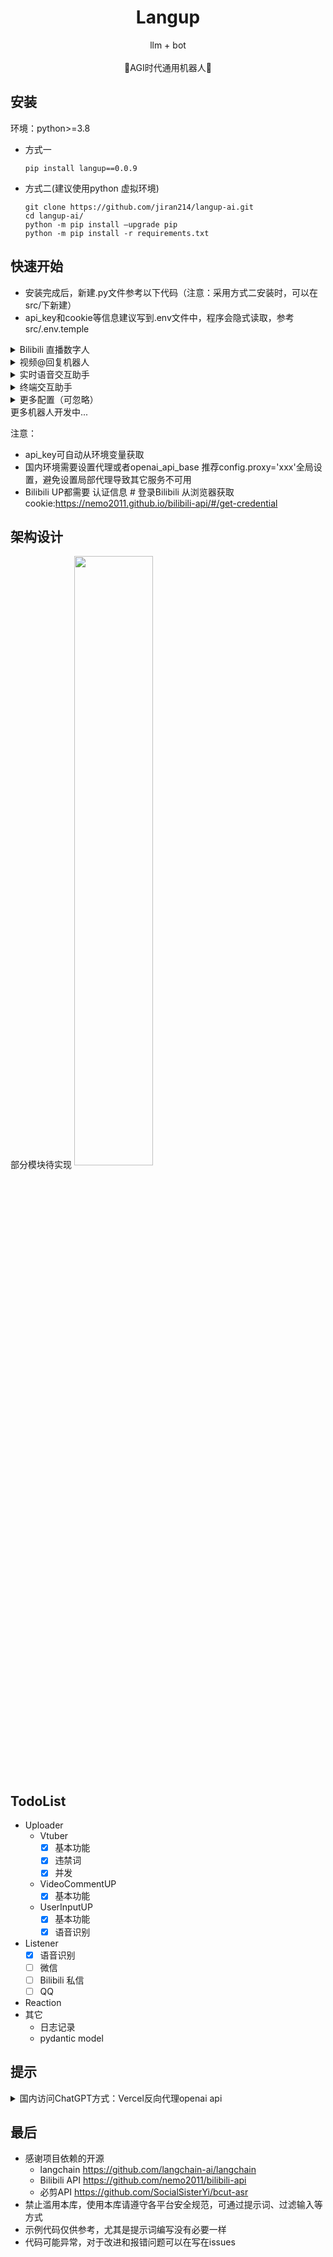 # <center> Langup
<p align='center'>
   llm + bot
<br>
<br>
    🚀AGI时代通用机器人🚀
</p>

## 安装
环境：python>=3.8

- 方式一
  ```shell
  pip install langup==0.0.9
  ```
- 方式二(建议使用python 虚拟环境)
  ```shell
  git clone https://github.com/jiran214/langup-ai.git
  cd langup-ai/
  python -m pip install –upgrade pip
  python -m pip install -r requirements.txt
  ```
  

## 快速开始
- 安装完成后，新建.py文件参考以下代码（注意：采用方式二安装时，可以在src/下新建）
- api_key和cookie等信息建议写到.env文件中，程序会隐式读取，参考src/.env.temple

<details>
    <summary>Bilibili 直播数字人</summary>
<br>

```python
from langup import config, VtuBer

# config.proxy = 'http://127.0.0.1:7890'
up = VtuBer(
    system="""角色：你现在是一位在哔哩哔哩网站的主播，你很熟悉哔哩哔哩上的网友发言习惯和平台调性，擅长与年轻人打交道。
背景：通过直播中和用户弹幕的互动，产出有趣的对话，以此吸引更多人来观看直播并关注你。
任务：你在直播过程中会对每一位直播间用户发的弹幕进行回答，但是要以“杠精”的思维去回答，你会怒怼这些弹幕，不放过每一条弹幕，每次回答字数不能超过100字。""",  # 人设
    room_id=00000,  # Bilibili房间号
    credential = {
        "sessdata": 'xxx',
        "bili_jct": 'xxx',
        "buvid3": "xxx"
    },
    openai_api_key="""xxx""",  # 同上
    is_filter=True,  # 是否开启过滤
    extra_ban_words=[],  # 额外的违禁词
    concurrent_num=2  # 控制回复弹幕速度
)
up.loop()
```

```text
"""
bilibili直播数字人参数：
:param room_id:  bilibili直播房间号
:param credential:  bilibili 账号认证
:param is_filter: 是否开启过滤
:param user_input: 是否开启终端输入
:param extra_ban_words: 额外的违禁词

...见更多配置
"""
```

</details>

<details>
    <summary>视频@回复机器人</summary>
<br>

```python
from langup import config, VideoCommentUP

# config.proxy = 'http://127.0.0.1:7890'
up = VideoCommentUP(
    up_sleep=10,  # 生成回复间隔事件
    listener_sleep=60 * 2,  # 2分钟获取一次@消息
    credential={
        "sessdata": "xxx",
        "bili_jct": "xxx",
        "buvid3": "xxx"
    },  # 登录Bilibili 从浏览器获取cookie:https://nemo2011.github.io/bilibili-api/#/get-credential
    system="你是一个会评论视频B站用户，请根据视频内容做出总结、评论",
    signals=['总结一下'],
    openai_api_key='xxx',
    model_name='gpt-3.5-turbo'
)
up.loop()
```

```text
"""
视频下at信息回复机器人
:param credential: bilibili认证
:param model_name: openai MODEL
:param signals:  at暗号列表 （注意：B站会过滤一些词）
:param limit_video_seconds: 过滤视频长度 
:param limit_token: 请求GPT token限制（默认为model name）
:param limit_length: 请求GPT 字符串长度限制
:param compress_mode: 请求GPT 压缩过长的视频文字的方式
    - random：随机跳跃筛选
    - left：从左到右
    
:param up_sleep: 每次回复的间隔运行时间(秒)
:param listener_sleep: listener 每次读取@消息的间隔运行时间(秒)
...见更多配置
"""
```
</details>

<details>
    <summary>实时语音交互助手</summary>
<br>

```python
from langup import UserInputReplyUP, config

config.proxy = 'http://127.0.0.1:7890'
# config.openai_api_key = 'xxx' or 创建.env文件 OPENAI_API_KEY=xxx

# 语音实时识别回复
# 修改语音识别模块配置 config.convert['speech_rec']
UserInputReplyUP(system='你是一位AI助手', listen='speech').loop() 
```
</details>

<details>
    <summary>终端交互助手</summary>
<br>

```python
from langup import UserInputReplyUP, config, DEFAULT

# config.proxy = 'http://127.0.0.1:7890'
# config.openai_api_key = 'xxx' or 创建.env文件 OPENAI_API_KEY=xxx

# 终端回复
# UserInputReplyUP(system=DEFAULT, listen='console').loop()
```
</details>

<details>
    <summary>更多配置（可忽略）</summary>
<br>

```text
"""
Uploader 所有公共参数：
:param listeners:  感知
:param concurrent_num:  并发数
:param up_sleep: uploader 间隔运行时间 
:param listener_sleep: listener 间隔运行时间 
:param system:   人设

:param openai_api_key:  openai秘钥
:param openai_proxy:   http代理
:param openai_api_base:  openai endpoint
:param temperature:  gpt温度
:param max_tokens:  gpt输出长度
:param chat_model_kwargs:  langchain chatModel额外配置参数
:param llm_chain_kwargs:  langchain chatChain额外配置参数

:param brain:  含有run方法的类
:param mq:  通信队列
"""
```

全局配置文件：
```python
"""
langup/config.py
修改方式：
form langup import config
config.xxx = xxx
"""
import os
from typing import Union

credential: Union['Credential', None] = None
work_dir = './'

tts = {
    "voice": "zh-CN-XiaoyiNeural",
    "rate": "+0%",
    "volume": "+0%",
    "voice_path": 'voice/'
}

log = {
    "handlers": ["console"],  # console打印, file文件存储
    "file_path": "logs/"
}

convert = {
    "audio_path": "audio/"
}

root = os.path.dirname(__file__)
openai_api_key = None  # sk-...
openai_api_base = None  # https://{your_domain}/v1
proxy = None  # 代理
debug = True
```
</details>
更多机器人开发中...
<br>

注意：
- api_key可自动从环境变量获取
- 国内环境需要设置代理或者openai_api_base 推荐config.proxy='xxx'全局设置，避免设置局部代理导致其它服务不可用
- Bilibili UP都需要 认证信息  # 登录Bilibili 从浏览器获取cookie:https://nemo2011.github.io/bilibili-api/#/get-credential

## 架构设计
部分模块待实现
<img align="center" width="50%" height="auto" src="https://cdn.nlark.com/yuque/0/2023/png/32547973/1697191309882-31b247a5-86d2-485c-8c2a-f62d185be1fd.png" >

## TodoList
- Uploader
  - Vtuber
    - [X] 基本功能
    - [X] 违禁词
    - [X] 并发
  - VideoCommentUP
    - [X] 基本功能
  - UserInputUP
    - [X] 基本功能
    - [X] 语音识别
- Listener
  - [X] 语音识别
  - [ ] 微信
  - [ ] Bilibili 私信
  - [ ] QQ
- Reaction
- 其它
  - 日志记录
  - pydantic model 

## 提示
<details>
    <summary>国内访问ChatGPT方式：Vercel反向代理openai api</summary>
    具体见 <a href="https://github.com/jiran214/proxy" target="_blank">https://github.com/jiran214/proxy</a>
    <br>
    <img src="https://camo.githubusercontent.com/5e471e99e8e022cf454693e38ec843036ec6301e27ee1e1fa10325b1cb720584/68747470733a2f2f76657263656c2e636f6d2f627574746f6e" alt="Vercel" data-canonical-src="https://vercel.com/button" style="max-width: 100%;"> 
<br>
<br>
</details>

## 最后
- 感谢项目依赖的开源
  - langchain https://github.com/langchain-ai/langchain
  - Bilibili API https://github.com/nemo2011/bilibili-api
  - 必剪API https://github.com/SocialSisterYi/bcut-asr
- 禁止滥用本库，使用本库请遵守各平台安全规范，可通过提示词、过滤输入等方式
- 示例代码仅供参考，尤其是提示词编写没有必要一样
- 代码可能异常，对于改进和报错问题可以在写在issues